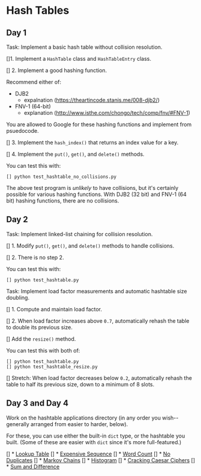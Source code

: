 # Hash Tables

## Day 1

Task: Implement a basic hash table without collision resolution.

[]1. Implement a `HashTable` class and `HashTableEntry` class.

[] 2. Implement a good hashing function.

   Recommend either of:

   * DJB2
      - expalnation (https://theartincode.stanis.me/008-djb2/)
   * FNV-1 (64-bit)
      - explanation (http://www.isthe.com/chongo/tech/comp/fnv/#FNV-1)

   You are allowed to Google for these hashing functions and implement
   from psuedocode.

[] 3. Implement the `hash_index()` that returns an index value for a key.

[] 4. Implement the `put()`, `get()`, and `delete()` methods.

You can test this with:

```
[] python test_hashtable_no_collisions.py
```

The above test program is _unlikely_ to have collisions, but it's
certainly possible for various hashing functions. With DJB2 (32 bit) and
FNV-1 (64 bit) hashing functions, there are no collisions.

## Day 2

Task: Implement linked-list chaining for collision resolution.

[] 1. Modify `put()`, `get()`, and `delete()` methods to handle collisions.

[] 2. There is no step 2.

You can test this with:

```
[] python test_hashtable.py
```

Task: Implement load factor measurements and automatic hashtable size
doubling.

[] 1. Compute and maintain load factor.

[] 2. When load factor increases above `0.7`, automatically rehash the
   table to double its previous size.

[]  Add the `resize()` method.

You can test this with both of:

```
[] python test_hashtable.py
[] python test_hashtable_resize.py
```

[] Stretch: When load factor decreases below `0.2`, automatically rehash
the table to half its previous size, down to a minimum of 8 slots.

## Day 3 and Day 4

Work on the hashtable applications directory (in any order you
wish--generally arranged from easier to harder, below).

For these, you can use either the built-in `dict` type, or the hashtable
you built. (Some of these are easier with `dict` since it's more
full-featured.)

[] * [Lookup Table](applications/lookup_table/)
[] * [Expensive Sequence](applications/expensive_seq/)
[] * [Word Count](applications/word_count/)
[] * [No Duplicates](applications/no_dups/)
[] * [Markov Chains](applications/markov/)
[] * [Histogram](applications/histo/)
[] * [Cracking Caesar Ciphers](applications/crack_caesar/)
[] * [Sum and Difference](applications/sumdiff/)

